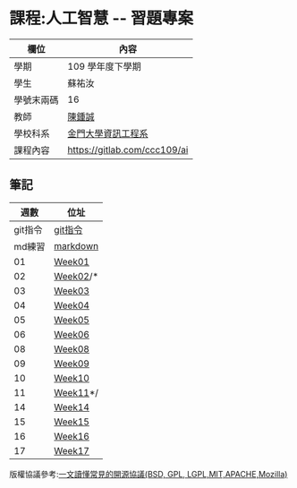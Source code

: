# 課程:人工智慧 -- 習題專案

欄位 | 內容
-----|--------
學期 | 109 學年度下學期
學生 |  蘇祐汝 
學號末兩碼 | 16
教師 | [陳鍾誠](https://www.nqu.edu.tw/educsie/index.php?act=blog&code=list&ids=4)
學校科系 | [金門大學資訊工程系](https://www.nqu.edu.tw/educsie/index.php)
課程內容 | https://gitlab.com/ccc109/ai



## 筆記

週數 | 位址
-----|-----
git指令 | [git指令](https://github.com/ukarara/ai109b/blob/main/gitBasicCommend.md)
md練習 | [markdown](https://github.com/ukarara/ai109b/blob/main/writeMarkdown.md)
01 | [Week01](https://github.com/ukarara/ai109b/blob/main/W1.md)
02 | [Week02](https://github.com/ukarara/ai109b/blob/main/W2.md)/*
03 | [Week03](https://github.com/ukarara/ai109b/blob/main/W3.md)
04 | [Week04](https://github.com/ukarara/ai109b/blob/main/W4.md)
05 | [Week05](https://github.com/ukarara/ai109b/blob/main/W5.md)
06 | [Week06](https://github.com/ukarara/ai109b/blob/main/W6.md)
08 | [Week08](https://github.com/ukarara/ai109b/blob/main/W8.md)
09 | [Week09](https://github.com/ukarara/ai109b/blob/main/W9.md)
10 | [Week10](https://github.com/ukarara/ai109b/blob/main/W10.md)
11 | [Week11](https://github.com/ukarara/ai109b/blob/main/W11.md)*/
14 | [Week14](https://github.com/ukarara/ai109b/blob/main/W14.md)
15 | [Week15](https://github.com/ukarara/ai109b/blob/main/w15.md)
16 | [Week16](https://github.com/ukarara/ai109b/blob/main/W16.md)
17 | [Week17](https://github.com/ukarara/ai109b/blob/main/W17.md)

版權協議參考:[一文讀懂常見的開源協議(BSD, GPL, LGPL,MIT,APACHE,Mozilla)](https://www.itread01.com/content/1549750717.html)

